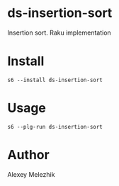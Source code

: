 # ds-insertion-sort

Insertion sort. Raku implementation

# Install

    s6 --install ds-insertion-sort

# Usage

    s6 --plg-run ds-insertion-sort

# Author

Alexey Melezhik

